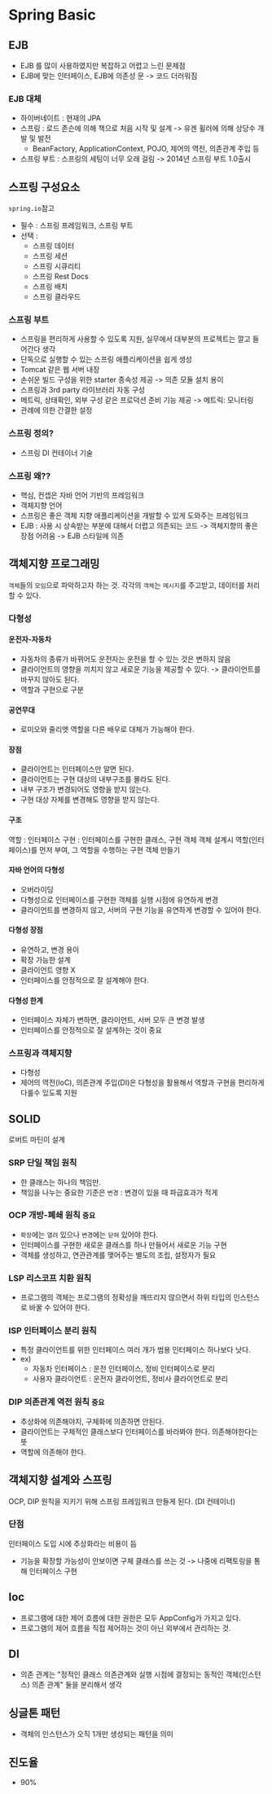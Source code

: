 # Spring Basic 

## EJB
- EJB 를 많이 사용하였지만 복잡하고 어렵고 느린 문제점
- EJB에 맞는 인터페이스, EJB에 의존성 문 -> 코드 더러워짐

### EJB 대체
- 하이버네이트 : 현재의 JPA 
- 스프링 : 로드 존슨에 의해 책으로 처음 시작 및 설계 -> 유겐 휠러에 의해 상당수 개발 및 발전
  - BeanFactory, ApplicationContext, POJO, 제어의 역전, 의존관계 주입 등
- 스프링 부트 : 스프링의 세팅이 너무 오래 걸림 -> 2014년 스프링 부트 1.0출시 


## 스프링 구성요소
`spring.io`참고
- 필수 : 스프링 프레임워크, 스프링 부트
- 선택 : 
  - 스프링 데이터
  - 스프링 세션
  - 스프링 시큐리티
  - 스프링 Rest Docs
  - 스프링 배치
  - 스프링 클라우드
  
### 스프링 부트
- 스프링을 편리하게 사용할 수 있도록 지원, 실무에서 대부분의 프로젝트는 깔고 들어간다 생각
- 단독으로 실행할 수 있는 스프링 애플리케이션을 쉽게 생성
- Tomcat 같은 웹 서버 내장
- 손쉬운 빌드 구성을 위한 starter 종속성 제공 -> 의존 모듈 설치 용이
- 스프링과 3rd party 라이브러리 자동 구성
- 메트릭, 상태확인, 외부 구성 같은 프로덕션 준비 기능 제공 -> 메트릭: 모니터링
- 관례에 의한 간결한 설정 

### 스프링 정의?
- 스프링 DI 컨테이너 기술

### 스프링 왜??
- 핵심, 컨셉은 자바 언어 기반의 프레임워크
- 객체지향 언어
- 스프링은 좋은 객체 지향 애플리케이션을 개발할 수 있게 도와주는 프레임워크
- EJB : 사용 시 상속받는 부분에 대해서 더렵고 의존되는 코드 -> 객체지향의 좋은 장점 어려움 -> EJB 스타일에 의존

## 객체지향 프로그래밍
`객체`들의 `모임`으로 파악하고자 하는 것. 각각의 `객체`는 `메시지`를 주고받고, 데이터를 처리할 수 있다.

### 다형성
#### 운전자-자동차
- 자동차의 종류가 바뀌어도 운전자는 운전을 할 수 있는 것은 변하지 않음
- 클라이언트의 영향을 끼치지 않고 새로운 기능을 제공할 수 있다. -> 클라이언트를 바꾸지 않아도 된다.
- 역할과 구현으로 구분

#### 공연무대
- 로미오와 줄리엣 역할을 다른 배우로 대체가 가능해야 한다.

#### 장점
- 클라이언트는 인터페이스만 알면 된다.
- 클라이언트는 구현 대상의 내부구조를 몰라도 된다.
- 내부 구조가 변경되어도 영향을 받지 않는다.
- 구현 대상 자체를 변경해도 영향을 받지 않는다.

#### 구조
역할 : 인터페이스
구현 : 인터페이스를 구현한 클래스, 구현 객체
객체 설계시 역할(인터페이스)를 먼저 부여, 그 역할을 수행하는 구현 객체 만들기

#### 자바 언어의 다형성
- 오버라이딩 
- 다형성으로 인터페이스를 구현한 객체를 실행 시점에 유연하게 변경
- 클라이언트를 변경하지 않고, 서버의 구현 기능을 유연하게 변경할 수 있어야 한다.

#### 다형성 장점
- 유연하고, 변경 용이
- 확장 가능한 설계
- 클라이언트 영향 X
- 인터페이스를 안정적으로 잘 설계해야 한다.

#### 다형성 한계
- 인터페이스 자체가 변하면, 클라이언트, 서버 모두 큰 변경 발생
- 인터페이스를 안정적으로 잘 설계하는 것이 중요

### 스프링과 객체지향
- 다형성
- 제어의 역전(IoC), 의존관계 주입(DI)은 다형성을 활용해서 역할과 구현을 편리하게 다룰수 있도록 지원 

## SOLID
로버트 마틴이 설계

### SRP 단일 책임 원칙
- 한 클래스는 하나의 책임만.
- 책임을 나누는 중요한 기준은 `변경` : 변경이 있을 때 파급효과가 적게

### OCP 개방-폐쇄 원칙 `중요`
- `확장`에는 `열려` 있으나 `변경`에는 `닫혀` 있어야 한다.
- 인터페이스를 구현한 새로운 클래스를 하나 만들어서 새로운 기능 구현
- 객체를 생성하고, 연관관계를 맺어주는 별도의 조립, 설정자가 필요

### LSP 리스코프 치환 원칙
- 프로그램의 객체는 프로그램의 정확성을 깨뜨리지 않으면서 하위 타입의 인스턴스로 바꿀 수 있어야 한다.

### ISP 인터페이스 분리 원칙
- 특정 클라이언트를 위한 인터페이스 여러 개가 범용 인터페이스 하나보다 낫다.
- ex) 
  - 자동차 인터페이스 : 운전 인터페이스, 정비 인터페이스로 분리
  - 사용자 클라이언트 : 운전자 클라이언트, 정비사 클라이언트로 분리

### DIP 의존관계 역전 원칙 `중요`
- 추상화에 의존해야지, 구체화에 의존하면 안된다.
- 클라이언트는 구체적인 클래스보다 인터페이스를 바라봐야 한다. 의존해야한다는 뜻
- 역할에 의존해야 한다.

## 객체지향 설계와 스프링
OCP, DIP 원칙을 지키기 위해 스프링 프레임워크 만들게 된다. (DI 컨테이너)

### 단점
인터페이스 도입 시에 추상화라는 비용이 듬
- 기능을 확장할 가능성이 안보이면 구체 클래스를 쓰는 것 -> 나중에 리팩토링을 통해 인터페이스 구현

## Ioc
- 프로그램에 대한 제어 흐름에 대한 권한은 모두 AppConfig가 가지고 있다.
- 프로그램의 제어 흐름을 직접 제어하는 것이 아닌 외부에서 관리하는 것.

## DI
- 의존 관계는 "정적인 클래스 의존관계와 실행 시점에 결정되는 동적인 객체(인스턴스) 의존 관계" 둘을 분리해서 생각

## 싱글톤 패턴
- 객체의 인스턴스가 오직 1개만 생성되는 패턴을 의미

## 진도율
- 90%




















